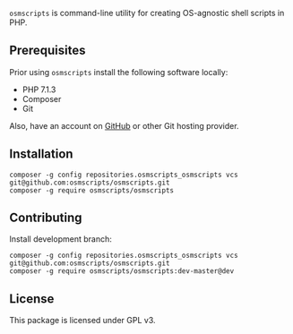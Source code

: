 `osmscripts` is command-line utility for creating OS-agnostic shell scripts in PHP.

## Prerequisites ##

Prior using `osmscripts` install the following software locally:

* PHP 7.1.3
* Composer
* Git

Also, have an account on [GitHub](https://github.com/) or other Git hosting provider.

## Installation ##

	composer -g config repositories.osmscripts_osmscripts vcs git@github.com:osmscripts/osmscripts.git
	composer -g require osmscripts/osmscripts

## Contributing ##

Install development branch:

	composer -g config repositories.osmscripts_osmscripts vcs git@github.com:osmscripts/osmscripts.git
	composer -g require osmscripts/osmscripts:dev-master@dev

## License ##

This package is licensed under GPL v3.